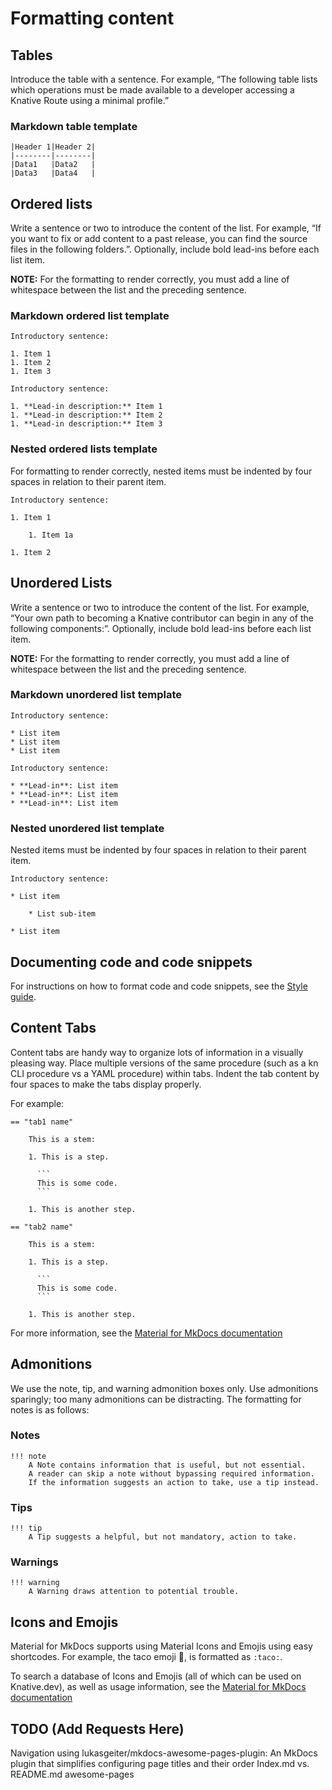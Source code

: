 # Formatting content

## Tables

Introduce the table with a sentence. For example, “The following table lists which operations must be
made available to a developer accessing a Knative Route using a minimal profile.”


### Markdown table template

```
|Header 1|Header 2|
|--------|--------|
|Data1   |Data2   |
|Data3   |Data4   |
```

## Ordered lists

Write a sentence or two to introduce the content of the list.
For example, “If you want to fix or add content to a past release, you can find the source files in
the following folders.”. Optionally, include bold lead-ins before each list item.

**NOTE:** For the formatting to render correctly, you must add a line of whitespace
between the list and the preceding sentence.

### Markdown ordered list template

```
Introductory sentence:

1. Item 1
1. Item 2
1. Item 3
```

```
Introductory sentence:

1. **Lead-in description:** Item 1
1. **Lead-in description:** Item 2
1. **Lead-in description:** Item 3
```

### Nested ordered lists template

For formatting to render correctly, nested items must be indented by four spaces
in relation to their parent item.

```
Introductory sentence:

1. Item 1

    1. Item 1a

1. Item 2
```

## Unordered Lists

Write a sentence or two to introduce the content of the list.
For example, “Your own path to becoming a Knative contributor can begin in any of the following
components:”. Optionally, include bold lead-ins before each list item.

**NOTE:** For the formatting to render correctly, you must add a line of whitespace
between the list and the preceding sentence.

### Markdown unordered list template

```
Introductory sentence:

* List item
* List item
* List item
```

```
Introductory sentence:

* **Lead-in**: List item
* **Lead-in**: List item
* **Lead-in**: List item
```

### Nested unordered list template

Nested items must be indented by four spaces in relation to their parent item.

```
Introductory sentence:

* List item

    * List sub-item

* List item
```

## Documenting code and code snippets

For instructions on how to format code and code snippets, see the
[Style guide](../style-guide/documenting-code.md).


## Content Tabs

Content tabs are handy way to organize lots of information in a visually pleasing way.
Place multiple versions of the same procedure (such as a kn CLI procedure vs a YAML procedure)
within tabs. Indent the tab content by four spaces to make the tabs display properly.

For example:

    == "tab1 name"

        This is a stem:

        1. This is a step.

          ```
          This is some code.
          ```

        1. This is another step.

    == "tab2 name"

        This is a stem:

        1. This is a step.

          ```
          This is some code.
          ```

        1. This is another step.


For more information, see the [Material for MkDocs documentation](https://squidfunk.github.io/mkdocs-material/reference/content-tabs/#usage)


## Admonitions

We use the note, tip, and warning admonition boxes only. Use admonitions sparingly; too many
admonitions can be distracting. The formatting for notes is as follows:

### Notes

```
!!! note
    A Note contains information that is useful, but not essential.
    A reader can skip a note without bypassing required information.
    If the information suggests an action to take, use a tip instead.
```

### Tips

```
!!! tip
    A Tip suggests a helpful, but not mandatory, action to take.
```

### Warnings

```
!!! warning
    A Warning draws attention to potential trouble.
```

## Icons and Emojis

Material for MkDocs supports using Material Icons and Emojis using easy shortcodes.
For example, the taco emoji :taco:, is formatted as `:taco:`.

To search a database of Icons and Emojis (all of which can be used on Knative.dev),
as well as usage information, see the
[Material for MkDocs documentation](https://squidfunk.github.io/mkdocs-material/reference/icons-emojis/#search)


## TODO (Add Requests Here)
Navigation using lukasgeiter/mkdocs-awesome-pages-plugin: An MkDocs plugin that simplifies configuring page titles and their order
Index.md vs. README.md
awesome-pages
